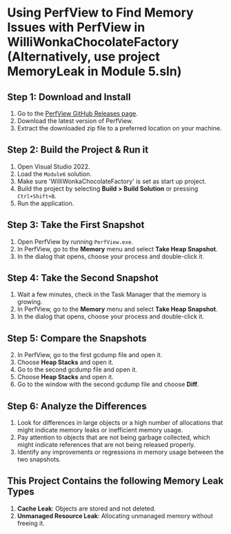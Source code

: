 # Using PerfView to Find Memory Issues with PerfView in WilliWonkaChocolateFactory (Alternatively, use project MemoryLeak in Module 5.sln)

## Step 1: Download and Install 
1. Go to the [PerfView GitHub Releases page](https://github.com/microsoft/perfview/releases).
2. Download the latest version of PerfView.
3. Extract the downloaded zip file to a preferred location on your machine.

## Step 2: Build the Project & Run it
1. Open Visual Studio 2022.
2. Load the `Module6` solution.
3. Make sure 'WilliWonkaChocolateFactory' is set as start up project.
4. Build the project by selecting __Build > Build Solution__ or pressing `Ctrl+Shift+B`.
5. Run the application.

## Step 3: Take the First Snapshot
1. Open PerfView by running `PerfView.exe`.
2. In PerfView, go to the __Memory__ menu and select __Take Heap Snapshot__.
3. In the dialog that opens, choose your process and double-click it.

## Step 4: Take the Second Snapshot
1. Wait a few minutes, check in the Task Manager that the memory is growing.
2. In PerfView, go to the __Memory__ menu and select __Take Heap Snapshot__.
3. In the dialog that opens, choose your process and double-click it.

## Step 5: Compare the Snapshots
2. In PerfView, go to the first gcdump file and open it.
3. Choose __Heap Stacks__ and open it.
4. Go to the second gcdump file and open it.
5. Choose __Heap Stacks__ and open it.
6. Go to the window with the second gcdump file and choose __Diff__.

## Step 6: Analyze the Differences
1. Look for differences in large objects or a high number of allocations that might indicate memory leaks or inefficient memory usage.
2. Pay attention to objects that are not being garbage collected, which might indicate references that are not being released properly.
3. Identify any improvements or regressions in memory usage between the two snapshots.

## This Project Contains the following Memory Leak Types
1. **Cache Leak**: Objects are stored and not deleted.
2. **Unmanaged Resource Leak**: Allocating unmanaged memory without freeing it.
